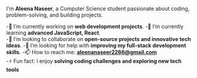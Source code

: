 
I'm **Aleena Naseer**, a Computer Science student passionate about coding, problem-solving, and building projects.

  -🔭 I’m currently working on **web development projects**.
  -🌱 I’m currently learning **advanced JavaScript, React**.  
  -👯 I’m looking to collaborate on **open-source projects and innovative tech ideas**. 
  -🤔 I’m looking for help with **improving my full-stack development skills**.
  -📫 How to reach me: **aleenanaseer2266@gmail.com**  
  -⚡ Fun fact: I enjoy **solving coding challenges and exploring new tech tools**  


